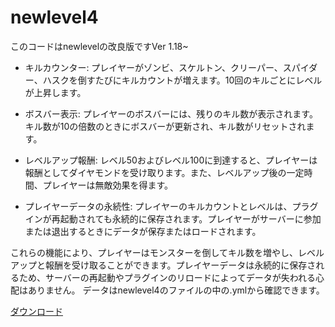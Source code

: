 # newlevel4

このコードはnewlevelの改良版ですVer 1.18~


- キルカウンター: プレイヤーがゾンビ、スケルトン、クリーパー、スパイダー、ハスクを倒すたびにキルカウントが増えます。10回のキルごとにレベルが上昇します。

- ボスバー表示: プレイヤーのボスバーには、残りのキル数が表示されます。キル数が10の倍数のときにボスバーが更新され、キル数がリセットされます。

- レベルアップ報酬: レベル50およびレベル100に到達すると、プレイヤーは報酬としてダイヤモンドを受け取ります。また、レベルアップ後の一定時間、プレイヤーは無敵効果を得ます。

- プレイヤーデータの永続性: プレイヤーのキルカウントとレベルは、プラグインが再起動されても永続的に保存されます。プレイヤーがサーバーに参加または退出するときにデータが保存またはロードされます。

これらの機能により、プレイヤーはモンスターを倒してキル数を増やし、レベルアップと報酬を受け取ることができます。プレイヤーデータは永続的に保存されるため、サーバーの再起動やプラグインのリロードによってデータが失われる心配はありません。
データはnewlevel4のファイルの中の.ymlから確認できます。

[ダウンロード](.newlevel4-1.0.0.jar)
